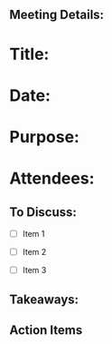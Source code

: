 
## Meeting Details: 
# Title:
# Date:
# Purpose:
# Attendees:



## To Discuss:
- [ ] Item 1
- [ ] Item 2
- [ ] Item 3


## Takeaways:



## Action Items
